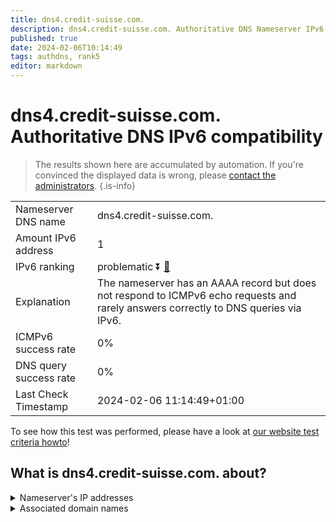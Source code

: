 ```yaml
---
title: dns4.credit-suisse.com.
description: dns4.credit-suisse.com. Authoritative DNS Nameserver IPv6 compatibility
published: true
date: 2024-02-06T10:14:49
tags: authdns, rank5
editor: markdown
---
```


# dns4.credit-suisse.com. Authoritative DNS IPv6 compatibility

> The results shown here are accumulated by automation. If you're convinced the displayed data is wrong, please [contact the administrators](/howto/chat). 
{.is-info}




|   |   |
| - | - |
| Nameserver DNS name | dns4.credit-suisse.com.
| Amount IPv6 address | 1
| IPv6 ranking | problematic :arrow_double_down: [🔗](/howto/ranking) |
| Explanation | The nameserver has an AAAA record but does not respond to ICMPv6 echo requests and rarely answers correctly to DNS queries via IPv6. |
| ICMPv6 success rate | 0%|
| DNS query success rate | 0% |
| Last Check Timestamp | 2024-02-06 11:14:49+01:00 |

To see how this test was performed, please have a look at [our website test criteria howto](/howto/testcriteria/authdns)!


## What is dns4.credit-suisse.com. about?




<details>
<summary>Nameserver's IP addresses</summary>

2a02:6a0:4ffe:41::1:3998

</details>



<details>
<summary>Associated domain names</summary>

www.credit-suisse.com

</details>
